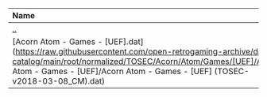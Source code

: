 |Name|Size|
|:---|---:|
|[..](../index.html)|DIR|
|[Acorn Atom - Games - [UEF].dat](https://raw.githubusercontent.com/open-retrogaming-archive/dat-catalog/main/root/normalized/TOSEC/Acorn/Atom/Games/[UEF]/Acorn Atom - Games - [UEF]/Acorn Atom - Games - [UEF] (TOSEC-v2018-03-08_CM).dat)|12381|
